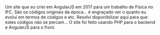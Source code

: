 Um site que eu criei em AngularJS em 2017 para um trabalho de Física no IFC. São os códigos originais da época... é engraçado ver o quanto eu evoluí em termos de códigos e etc. Resolvi disponibilizar aqui para que estes códigos não se percam... 
O site foi feito usando PHP para o backend e AngularJS para o front.